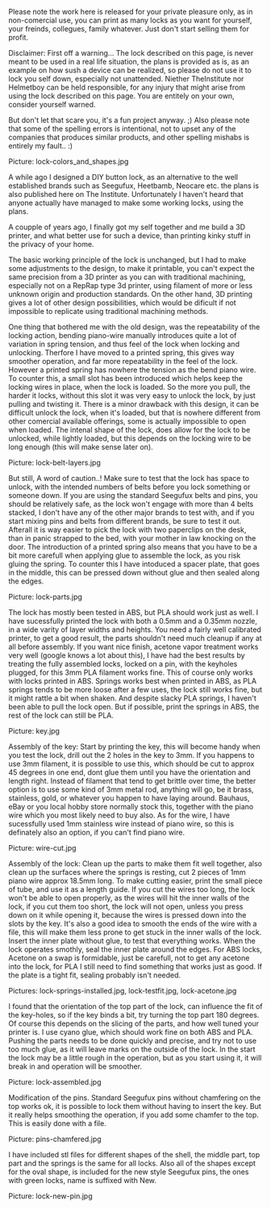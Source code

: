 Please note the work here is released for your private pleasure only, as in non-comercial use, you can print as many locks as you want for yourself, your freinds, collegues, family whatever. Just don't start selling them for profit.

Disclaimer:
First off a warning... The lock described on this page, is never meant to be used in a real life situation, the plans is provided as is, as an example on how sush a device can be realized, so please do not use it to lock you self down, especially not unattended. Niether TheInstitute nor Helmetboy can be held responsible, for any injury that might arise from using the lock described on this page. You are entitely on your own, consider yourself warned.

But don't let that scare you, it's a fun project anyway. ;) Also please note that some of the spelling errors is intentional, not to upset any of the companies that produces similar products, and other spelling mishabs is entirely my fault.. :)

Picture: lock-colors_and_shapes.jpg

A while ago I designed a DIY button lock, as an alternative to the well established brands such as Seegufux, Heetbamb, Neocare etc. the plans is also published here on The Institute. Unfortunately I haven't heard that anyone actually have managed to make some working locks, using the plans.

A coupple of years ago, I finally got my self together and me build a 3D printer, and what better use for such a device, than printing kinky stuff in the privacy of your home.

The basic working principle of the lock is unchanged, but I had to make some adjustments to the design, to make it printable, you can't expect the same precision from a 3D printer as you can with traditional machining, especially not on a RepRap type 3d printer, using filament of more or less unknown origin and production standards. On the other hand, 3D printing gives a lot of other design possibilities, which would be dificult if not impossible to replicate using traditional machining methods.

One thing that bothered me with the old design, was the repeatability of the locking action, bending piano-wire manually introduces quite a lot of variation in spring tension, and thus feel of the lock when locking and unlocking. Therfore I have moved to a printed spring, this gives way smoother operation, and far more repeatability in the feel of the lock. However a printed spring has nowhere the tension as the bend piano wire. To counter this, a small slot has been introduced which helps keep the locking wires in place, when the lock is loaded. So the more you pull, the harder it locks, without this slot it was very easy to unlock the lock, by just pulling and twisting it. There is a minor drawback with this design, it can be difficult unlock the lock, when it's loaded, but that is nowhere different from other comercial available offerings, some is actually impossible to open when loaded. The intenal shape of the lock, does allow for the lock to be unlocked, while lightly loaded, but this depends on the locking wire to be long enough (this will make sense later on).

Picture: lock-belt-layers.jpg

But still, A word of caution..! Make sure to test that the lock has space to unlock, with the intended numbers of belts before you lock something or someone down. If you are using the standard Seegufux belts and pins, you should be relatively safe, as the lock won't engage with more than 4 belts stacked, I don't have any of the other major brands to test with, and if you start mixing pins and belts from different brands, be sure to test it out. Afterall it is way easier to pick the lock with two paperclips on the desk, than in panic strapped to the bed, with your mother in law knocking on the door.
The introduction of a printed spring also means that you have to be a bit more carefull when applying glue to assemble the lock, as you risk gluing the spring. To counter this I have intoduced a spacer plate, that goes in the middle, this can be pressed down without glue and then sealed along the edges.

Picture: lock-parts.jpg

The lock has mostly been tested in ABS, but PLA should work just as well. I have sucessfully printed the lock with both a 0.5mm and a 0.35mm nozzle, in a wide varity of layer widths and heights. You need a fairly well calibrated printer, to get a good result, the parts shouldn't need much cleanup if any at all before assembly.
If you want nice finish, acetone vapor treatment works very well (google knows a lot about this), I have had the best results by treating the fully assembled locks, locked on a pin, with the keyholes plugged, for this 3mm PLA filament works fine. This of course only works with locks printed in ABS.
Springs works best when printed in ABS, as PLA springs tends to be more loose after a few uses, the lock still works fine, but it might rattle a bit when shaken. And despite slacky PLA springs, I haven't been able to pull the lock open. But if possible, print the springs in ABS, the rest of the lock can still be PLA.

Picture: key.jpg

Assembly of the key:
Start by printing the key, this will become handy when you test the lock, drill out the 2 holes in the key to 3mm. If you happens to use 3mm filament, it is possible to use this, which should be cut to approx 45 degrees in one end, dont glue them until you have the orientation and length right.
Instead of filament that tend to get brittle over time, the better option is to use some kind of 3mm metal rod, anything will go, be it brass, stainless, gold, or whatever you happen to have laying around. Bauhaus, eBay or you local hobby store normally stock this, together with the piano wire which you most likely need to buy also.
As for the wire, I have sucessfully used 1mm stainless wire instead of piano wire, so this is definately also an option, if you can't find piano wire.

Picture: wire-cut.jpg

Assembly of the lock:
Clean up the parts to make them fit well together, also clean up the surfaces where the springs is resting, cut 2 pieces of 1mm piano wire approx 18.5mm long. To make cutting easier, print the small piece of tube, and use it as a length guide. If you cut the wires too long, the lock won't be able to open properly, as the wires will hit the inner walls of the lock, if you cut them too short, the lock will not open, unless you press down on it while opening it, because the wires is pressed down into the slots by the key. It's also a good idea to smooth the ends of the wire with a file, this will make them less prone to get stuck in the inner walls of the lock. Insert the inner plate without glue, to test that everything works. When the lock operates smothly, seal the inner plate around the edges. For ABS locks, Acetone on a swap is formidable, just be carefull, not to get any acetone into the lock, for PLA I still need to find something that works just as good. If the plate is a tight fit, sealing probably isn't needed.

Pictures: lock-springs-installed.jpg, lock-testfit.jpg, lock-acetone.jpg

I found that the orientation of the top part of the lock, can influence the fit of the key-holes, so if the key binds a bit, try turning the top part 180 degrees. Of course this depends on the slicing of the parts, and how well tuned your printer is.
I use cyano glue, which should work fine on both ABS and PLA. Pushing the parts needs to be done quickly and precise, and try not to use too much glue, as it will leave marks on the outside of the lock. In the start the lock may be a little rough in the operation, but as you start using it, it will break in and operation will be smoother.

Picture: lock-assembled.jpg

Modification of the pins.
Standard Seegufux pins without chamfering on the top works ok, it is possible to lock them without having to insert the key. But it really helps smoothing the operation, if you add some chamfer to the top. This is easily done with a file.

Picture: pins-chamfered.jpg

I have included stl files for different shapes of the shell, the middle part, top part and the springs is the same for all locks. Also all of the shapes except for the oval shape, is included for the new style Seegufux pins, the ones with green locks, name is suffixed with New.

Picture: lock-new-pin.jpg
